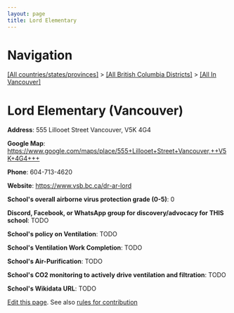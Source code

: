 ```yaml
---
layout: page
title: Lord Elementary
---
```

# Navigation

[[All countries/states/provinces]](../../..) > [[All British Columbia Districts]](../..) > [[All In Vancouver]](..)

# Lord Elementary (Vancouver)

**Address**: 555 Lillooet Street Vancouver,  V5K 4G4

**Google Map**: <https://www.google.com/maps/place/555+Lillooet+Street+Vancouver,++V5K+4G4+++>

**Phone**: 604-713-4620

**Website**: <https://www.vsb.bc.ca/dr-ar-lord>

**School's overall airborne virus protection grade (0-5)**: 0

**Discord, Facebook, or WhatsApp group for discovery/advocacy for THIS school**: TODO

**School's policy on Ventilation**: TODO

**School's Ventilation Work Completion**: TODO

**School's Air-Purification**: TODO

**School's CO2 monitoring to actively drive ventilation and filtration**: TODO

**School's Wikidata URL**: TODO


[Edit this page](https://github.com/ventilate-schools/BC/edit/main/./Vancouver/Lord_Elementary.md). See also [rules for contribution](../../../contribution-rules/)